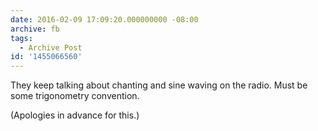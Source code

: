 ```yaml
---
date: 2016-02-09 17:09:20.000000000 -08:00
archive: fb
tags: 
  - Archive Post
id: '1455066560'
---
```


They keep talking about chanting and sine waving on the radio. Must be some trigonometry convention. 

(Apologies in advance for this.)
